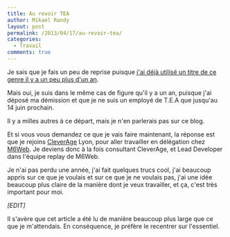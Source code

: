 ```yaml
---
title: Au revoir TEA
author: Mikael Randy
layout: post
permalink: /2013/04/17/au-revoir-tea/
categories:
  - Travail
comments: true
---
```


Je sais que je fais un peu de reprise puisque [j'ai déjà utilisé un titre de ce genre il y a un peu plus d'un an](/2012/03/03/au-revoir-prestaconcept-bonjour-tea/ "Au revoir Prestaconcept, bonjour TEA").

Mais oui, je suis dans le même cas de figure qu'il y a un an, puisque j'ai déposé ma démission et que je ne suis un employé de T.E.A que jusqu'au 14 juin prochain.

Il y a milles autres à ce départ, mais je n'en parlerais pas sur ce blog.

Et si vous vous demandez ce que je vais faire maintenant, la réponse est que je rejoins [CleverAge](http://fr.clever-age.com/ "CleverAge") Lyon, pour aller travailler en délégation chez [M6Web](http://tech.m6web.fr/).
Je deviens donc à la fois consultant CleverAge, et Lead Developer dans l'équipe replay de M6Web.

Je n'ai pas perdu une année, j'ai fait quelques trucs cool, j'ai beaucoup appris sur ce que je voulais et sur ce que je ne voulais pas, j'ai une idée beaucoup plus claire de la manière dont je veux travailler, et ça, c'est très important pour moi.

*[EDIT]*

Il s'avère que cet article a été lu de manière beaucoup plus large que ce que je m'attendais. En conséquence, je préfère le recentrer sur l'essentiel.
